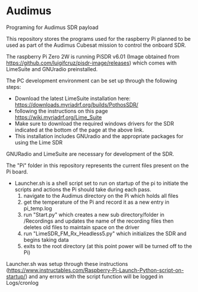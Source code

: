 # Audimus
Programing for Audimus SDR payload


This repository stores the programs used for the raspberry Pi planned to be used as part of the Audimus Cubesat mission to control the onboard SDR.

The raspberry Pi Zero 2W is running PiSDR v6.01 (Image obtained from https://github.com/luigifcruz/pisdr-image/releases) which comes with LimeSuite and GNUradio preinstalled.



The PC development environment can be set up through the following steps:

- Download the latest LimeSuite installation here: https://downloads.myriadrf.org/builds/PothosSDR/ 
- following the instructions on this page https://wiki.myriadrf.org/Lime_Suite
- Make sure to download the required windows drivers for the SDR indicated at the bottom of the page at the above link.
- This installation includes GNUradio and the appropriate packages for using the Lime SDR


GNURadio and LimeSuite are necessary for development of the SDR.


The "Pi" folder in this repository represents the current files present on the Pi board. 

- Launcher.sh is a shell script set to run on startup of the pi to initiate the scripts and actions the Pi should take during each pass.
    1. navigate to the Audimus directory on the Pi which holds all files
    2. get the temperature of the Pi and record it as a new entry in pi_temp.log
    3. run "Start.py" which creates a new sub directory/folder in /Recordings and updates the name of the recording files then deletes old files to maintain space on the driver
    4. run "LimeSDR_FM_Rx_Headless5.py" which initializes the SDR and begins taking data 
    5. exits to the root directory (at this point power will be turned off to the Pi)

Launcher.sh was setup through these instructions (https://www.instructables.com/Raspberry-Pi-Launch-Python-script-on-startup/) and any errors with the script function will be logged in Logs/cronlog